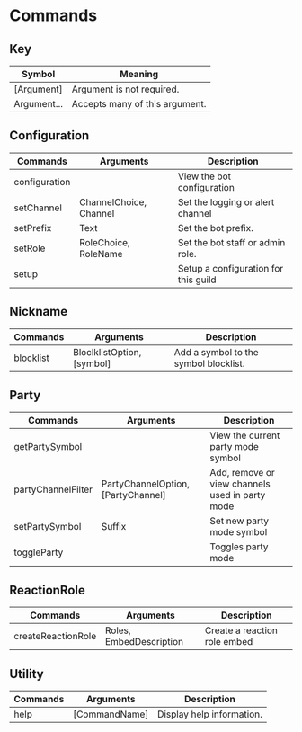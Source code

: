 # Commands

## Key 
| Symbol      | Meaning                        |
| ----------- | ------------------------------ |
| [Argument]  | Argument is not required.      |
| Argument... | Accepts many of this argument. |

## Configuration
| Commands      | Arguments              | Description                          |
| ------------- | ---------------------- | ------------------------------------ |
| configuration |                        | View the bot configuration           |
| setChannel    | ChannelChoice, Channel | Set the logging or alert channel     |
| setPrefix     | Text                   | Set the bot prefix.                  |
| setRole       | RoleChoice, RoleName   | Set the bot staff or admin role.     |
| setup         |                        | Setup a configuration for this guild |

## Nickname
| Commands  | Arguments                  | Description                           |
| --------- | -------------------------- | ------------------------------------- |
| blocklist | BloclklistOption, [symbol] | Add a symbol to the symbol blocklist. |

## Party
| Commands           | Arguments                          | Description                                     |
| ------------------ | ---------------------------------- | ----------------------------------------------- |
| getPartySymbol     |                                    | View the current party mode symbol              |
| partyChannelFilter | PartyChannelOption, [PartyChannel] | Add, remove or view channels used in party mode |
| setPartySymbol     | Suffix                             | Set new party mode symbol                       |
| toggleParty        |                                    | Toggles party mode                              |

## ReactionRole
| Commands           | Arguments               | Description                  |
| ------------------ | ----------------------- | ---------------------------- |
| createReactionRole | Roles, EmbedDescription | Create a reaction role embed |

## Utility
| Commands | Arguments     | Description               |
| -------- | ------------- | ------------------------- |
| help     | [CommandName] | Display help information. |

